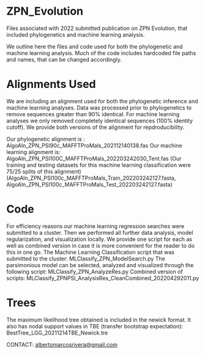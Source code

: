 # ZPN_Evolution
Files associated with 2022 submitted publication on ZPN Evolution, that included phylogenetics and machine learning analysis.

We outline here the files and code used for both the phylogenetic and machine learning analysis.
Much of the code includes hardcoded file paths and names, that can be changed accordingly.

# Alignments Used
We are including an alignment used for both the phylogenetic inference and machine learning analyses.
Data was processed prior to phylogenetics to remove sequences greater than 90% identical.
For machine learning analyses we only removed completely identical sequences (100% identity cutoff).
We provide both versions of the alignment for repdroducibility. 

Our phylogenetic alignment is : AlgoAln_ZPN_PSI90c_MAFFTProMals_202112140138.fas
Our machine learning alignment is: AlgoAln_ZPN_PSI100C_MAFFTProMals_202203242030_Tent.fas
(Our training and testing datasets for this machine learning classification were 75/25 splits of this alignment)
(AlgoAln_ZPN_PSI100c_MAFFTProMals_Train_202203242127.fasta, AlgoAln_ZPN_PSI100c_MAFFTProMals_Test_202203242127.fasta)


# Code
For efficiency reasons our machine learning regression searches were submitted to a cluster.
Then we performed all further data analysis, model regularization, and visualization locally.
We provide one script for each as well as combined version in case it is more convenient for the reader to do this in one go.
The Machine Learning Classification script that was submitted to the cluster: MLClassify_ZPN_ModelSearch.py
The parsimonious model can be selected, analyzed and visualized through the following script: MLClassify_ZPN_AnalyzeRes.py
Combined version of scripts: MLClassify_ZPNPSI_AnalysisRes_CleanCombined_202204292011.py


# Trees
The maximum likelihood tree obtained is included in the newick format. 
It also has nodal support values in TBE (transfer bootstrap expectation):
BestTree_LGG_20211214TBE_Newick.tre


CONTACT:
albertomarcosrivera@gmail.com
